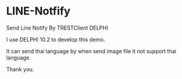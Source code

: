 # LINE-Notfify
Send Line Notify By TRESTClient DELPHI

I use DELPHI 10.2 to develop this demo.

It can send thai language by when send image file it not support thai language.

Thank you.

